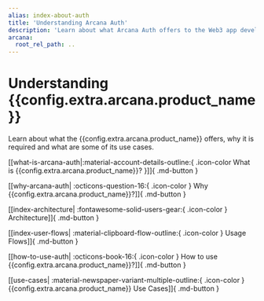 ```yaml
---
alias: index-about-auth
title: 'Understanding Arcana Auth'
description: 'Learn about what Arcana Auth offers to the Web3 app developers, why is it required, and how can it be applied for various use cases.'
arcana:
  root_rel_path: ..
---
```


# Understanding {{config.extra.arcana.product_name}}

Learn about what the {{config.extra.arcana.product_name}} offers, why it is required and what are some of its use cases.

[[what-is-arcana-auth|:material-account-details-outline:{ .icon-color  What is {{config.extra.arcana.product_name}}? }]]{ .md-button }

[[why-arcana-auth| :octicons-question-16:{ .icon-color } Why {{config.extra.arcana.product_name}}?]]{ .md-button }

[[index-architecture| :fontawesome-solid-users-gear:{ .icon-color } Architecture]]{ .md-button }

[[index-user-flows| :material-clipboard-flow-outline:{ .icon-color } Usage Flows]]{ .md-button }

[[how-to-use-auth| :octicons-book-16:{ .icon-color } How to use {{config.extra.arcana.product_name}}?]]{ .md-button }

[[use-cases| :material-newspaper-variant-multiple-outline:{ .icon-color } {{config.extra.arcana.product_name}} Use Cases]]{ .md-button }